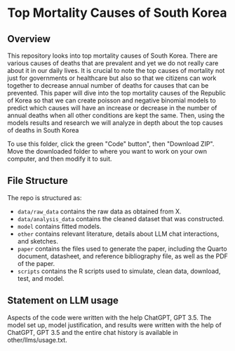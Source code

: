 # Top Mortality Causes of South Korea

## Overview

This repository looks into top mortality causes of South Korea. There are various causes of deaths that are prevalent and yet we do not really care about it in our daily lives. It is crucial to note the top causes of mortality not just for governments or healthcare but also so that we citizens can work together to decrease annual number of deaths for causes that can be prevented. This paper will dive into the top mortality causes of the Republic of Korea so that we can create poisson and negative binomial models to predict which causes will have an increase or decrease in the number of annual deaths when all other conditions are kept the same. Then, using the models results and research we will analyze in depth about the top causes of deaths in South Korea

To use this folder, click the green "Code" button", then "Download ZIP". Move the downloaded folder to where you want to work on your own computer, and then modify it to suit.


## File Structure

The repo is structured as:

-   `data/raw_data` contains the raw data as obtained from X.
-   `data/analysis_data` contains the cleaned dataset that was constructed.
-   `model` contains fitted models. 
-   `other` contains relevant literature, details about LLM chat interactions, and sketches.
-   `paper` contains the files used to generate the paper, including the Quarto document, datasheet, and reference bibliography file, as well as the PDF of the paper. 
-   `scripts` contains the R scripts used to simulate, clean data, download, test, and model.


## Statement on LLM usage

Aspects of the code were written with the help ChatGPT, GPT 3.5. The model set up, model justification, and results were written with the help of ChatGPT, GPT 3.5 and the entire chat history is available in other/llms/usage.txt.

